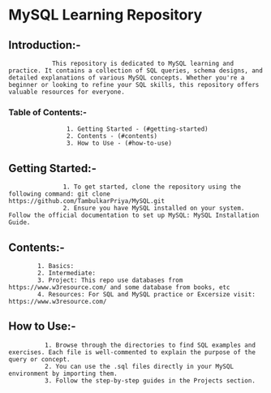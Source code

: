 # MySQL Learning Repository

## Introduction:-
                This repository is dedicated to MySQL learning and practice. It contains a collection of SQL queries, schema designs, and detailed explanations of various MySQL concepts. Whether you're a beginner or looking to refine your SQL skills, this repository offers valuable resources for everyone.

### Table of Contents:-
                    1. Getting Started - (#getting-started)
                    2. Contents - (#contents)
                    3. How to Use - (#how-to-use)

## Getting Started:- 
                   1. To get started, clone the repository using the following command: git clone https://github.com/TambulkarPriya/MySQL.git
                   2. Ensure you have MySQL installed on your system. Follow the official documentation to set up MySQL: MySQL Installation Guide.

## Contents:-
            1. Basics: 
            2. Intermediate:
            3. Project: This repo use databases from https://www.w3resource.com/ and some database from books, etc 
            4. Resources: For SQL and MySQL practice or Excersize visit: https://www.w3resource.com/  

## How to Use:- 
              1. Browse through the directories to find SQL examples and exercises. Each file is well-commented to explain the purpose of the query or concept.
              2. You can use the .sql files directly in your MySQL environment by importing them.
              3. Follow the step-by-step guides in the Projects section.
              
              
            
            




                
